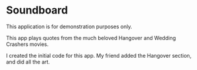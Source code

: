 Soundboard
==========

This application is for demonstration purposes only.

This app plays quotes from the much beloved Hangover and Wedding Crashers movies.

I created the initial code for this app. My friend added the Hangover section, and did all the art. 
